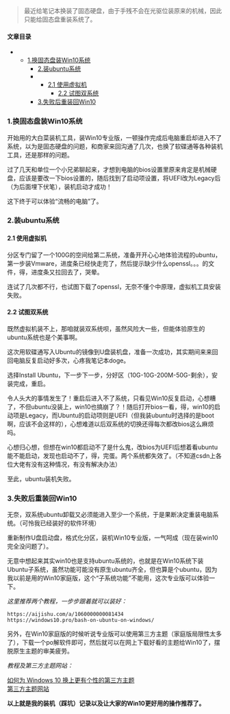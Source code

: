 







> 
> 最近给笔记本换装了固态硬盘，由于手残不会在光驱位装原来的机械，因此只能给固态盘重装系统了。
> 
> 
> 




#### 文章目录


* + [1.换固态盘装Win10系统](#1Win10_3)
	+ [2.装ubuntu系统](#2ubuntu_10)
	+ - [2.1 使用虚拟机](#21__11)
		- [2.2 试图双系统](#22__16)
	+ [3.失败后重装回Win10](#3Win10_29)




### 1.换固态盘装Win10系统


开始用的大白菜装机工具，装Win10专业版，一顿操作完成后电脑重启却进入不了系统，以为是固态硬盘的问题，和商家来回沟通了几次，也换了软碟通等各种装机工具，还是那样的问题。


过了几天和单位一个小兄弟聊起来，才想到电脑的bios设置里原来肯定是机械硬盘，应该是要改一下bios设置的，随后找到了启动项设置，将UEFI改为Legacy后（为后面埋下伏笔），装机启动才成功！


这下终于可以体验“流畅的电脑”了。


### 2.装ubuntu系统


#### 2.1 使用虚拟机


分区专门留了一个100G的空间给第二系统，准备开开心心地体验流程的ubuntu，第一步装Vmware，进度条已经快走完了，然后提示缺少什么openssl。。。的文件，得，进度条又拉回去了，哭晕。


连试了几次都不行，也试图下载了openssl，无奈不懂个中原理，虚拟机工具安装失败。


#### 2.2 试图双系统


既然虚拟机装不上，那咱就装双系统呗，虽然风险大一些，但能体验原生的ubuntu系统也是个美事啊。


这次用软碟通写入Ubuntu的镜像到U盘装机盘，准备一次成功，其实期间来来回回电脑反复启动好多次，心疼我笔记本doge。


选择Install Ubuntu，下一步下一步，分好区（10G-10G-200M-50G-剩余），安装完成，重启。


令人头大的事情发生了！重启后进入不了系统，只看见Win10反复启动，心想糟了，不但ubuntu没装上，win10也搞崩了？！随后打开bios一看，得，win10的启动项是Legacy，而Ubuntu的启动项则是UEFI（但我装ubuntu时选择的是boot啊，应该不会这样的），心想难道以后双系统的切换还得每次都改bios这么麻烦吗。


心想归心想，但想在win10都启动不了是什么鬼，改bios为UEFI后想着看ubuntu能不能启动，发现也启动不了，得，完蛋。两个系统都失效了。（不知道csdn上各位大佬有没有这种情况，有没有解决办法）


至此，ubuntu装机失败。


### 3.失败后重装回Win10


无奈，双系统ubuntu卸载又必须能进入至少一个系统，于是果断决定重装电脑系统。（可怜我已经装好的软件环境）


重新制作U盘启动盘，格式化分区，装机Win10专业版，一气呵成（现在装win10完全没问题了）。


无意中想起来其实win10也是支持ubuntu系统的，也就是在Win10系统下装Ubuntu子系统，虽然功能可能没有原生ubuntu齐全，但也算是个ubuntu，因为我以前是用的Win10家庭版，这个“子系统功能”不能用，这次专业版可以体验一下。


*这里推荐两个教程，一步步跟着就可以装好：*



```
https://aijishu.com/a/1060000000081434
https://windows10.pro/bash-on-ubuntu-on-windows/

```

另外，在Win10家庭版的时候听说专业版可以使用第三方主题（家庭版局限性太多了），下载一个po解软件即可，然后就可以在网上下载好看的主题给Win10了，摆脱原生主题的审美疲劳。


*教程及第三方主题网站：*


[如何为 Windows 10 换上更有个性的第三方主题](https://sspai.com/post/57918)  
 [第三方主题网站](https://zhutix.com/tag/win10-zhuti/)


**以上就是我的装机（踩坑）记录以及让大家的Win10更好用的操作推荐了。**





